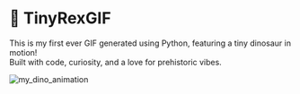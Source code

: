 # 🦖 TinyRexGIF

This is my first ever GIF generated using Python, featuring a tiny dinosaur in motion!  
Built with code, curiosity, and a love for prehistoric vibes.

![my_dino_animation](https://github.com/user-attachments/assets/8a44486a-7d55-44b6-9450-36c9211619b4)
